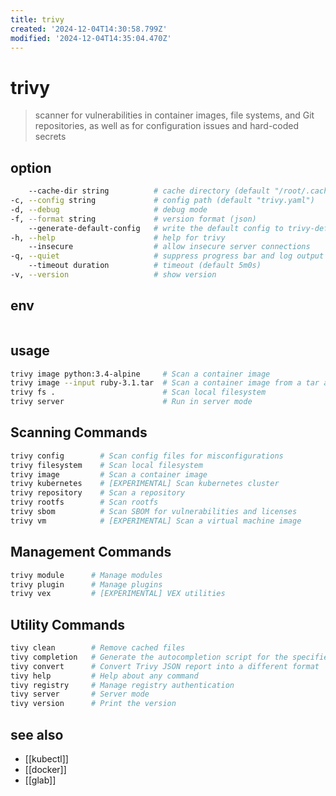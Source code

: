 ```yaml
---
title: trivy
created: '2024-12-04T14:30:58.799Z'
modified: '2024-12-04T14:35:04.470Z'
---
```


# trivy

> scanner for vulnerabilities in container images, file systems, and Git repositories, as well as for configuration issues and hard-coded secrets

## option

```sh
    --cache-dir string          # cache directory (default "/root/.cache/trivy")
-c, --config string             # config path (default "trivy.yaml")
-d, --debug                     # debug mode
-f, --format string             # version format (json)
    --generate-default-config   # write the default config to trivy-default.yaml
-h, --help                      # help for trivy
    --insecure                  # allow insecure server connections
-q, --quiet                     # suppress progress bar and log output
    --timeout duration          # timeout (default 5m0s)
-v, --version                   # show version
```

## env

```sh

```

## usage

```sh
trivy image python:3.4-alpine     # Scan a container image
trivy image --input ruby-3.1.tar  # Scan a container image from a tar archive
trivy fs .                        # Scan local filesystem
trivy server                      # Run in server mode
```

## Scanning Commands

```sh
trivy config        # Scan config files for misconfigurations
trivy filesystem    # Scan local filesystem
trivy image         # Scan a container image
trivy kubernetes    # [EXPERIMENTAL] Scan kubernetes cluster
trivy repository    # Scan a repository
trivy rootfs        # Scan rootfs
trivy sbom          # Scan SBOM for vulnerabilities and licenses
trivy vm            # [EXPERIMENTAL] Scan a virtual machine image
```

## Management Commands

```sh
trivy module      # Manage modules
trivy plugin      # Manage plugins
trivy vex         # [EXPERIMENTAL] VEX utilities
```

## Utility Commands

```sh
tivy clean        # Remove cached files
tivy completion   # Generate the autocompletion script for the specified shell
tivy convert      # Convert Trivy JSON report into a different format
tivy help         # Help about any command
tivy registry     # Manage registry authentication
tivy server       # Server mode
tivy version      # Print the version
```

## see also

- [[kubectl]]
- [[docker]]
- [[glab]]
